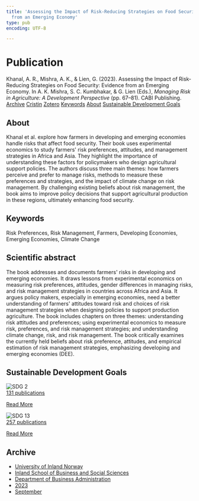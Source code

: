 ```yaml
---
title: 'Assessing the Impact of Risk-Reducing Strategies on Food Security: Evidence
  from an Emerging Economy'
type: pub
encoding: UTF-8

---
```

<h1>Publication</h1>
<article id="csl-bib-container-XAV7BI78" class="csl-bib-container">
  <div class="csl-bib-body"> <div class="csl-entry">Khanal, A. R., Mishra, A. K., &#38; Lien, G. (2023). Assessing the Impact of Risk-Reducing Strategies on Food Security: Evidence from an Emerging Economy. In A. K. Mishra, S. C. Kumbhakar, &#38; G. Lien (Eds.), <i>Managing Risk in Agriculture: A Development Perspective</i> (pp. 67–81). CABI Publishing.</div> </div>
  <div class="csl-bib-buttons">
    <a href="#taxonomy-article-XAV7BI78" alt="archive" class="csl-bib-button">Archive</a>
    <a href="https://app.cristin.no/results/show.jsf?id=2174940" alt="Cristin" class="csl-bib-button">Cristin</a>
    <a href="http://zotero.org/groups/5881554/items/XAV7BI78" alt="Zotero" class="csl-bib-button">Zotero</a>
    <a href="#keywords-article-XAV7BI78" alt="keywords" class="csl-bib-button">Keywords</a>
    <a href="#about-article-XAV7BI78" alt="about_pub" class="csl-bib-button">About</a>
    <a href="#sdg-article-XAV7BI78" alt="sdg" class="csl-bib-button">Sustainable Development Goals</a>
  </div>
  <div id="csl-bib-meta-container-XAV7BI78"></div>
</article>
<div id="csl-bib-meta-XAV7BI78" class="csl-bib-meta">
  <article id="about-article-XAV7BI78" class="about_pub-article">
    <h1>About</h1>
    Khanal et al. explore how farmers in developing and emerging economies handle risks that affect food security. Their book uses experimental economics to study farmers' risk preferences, attitudes, and management strategies in Africa and Asia. They highlight the importance of understanding these factors for policymakers who design agricultural support policies. The authors discuss three main themes: how farmers perceive and prefer to manage risks, methods to measure these preferences and strategies, and the impact of climate change on risk management. By challenging existing beliefs about risk management, the book aims to improve policy decisions that support agricultural production in these regions, ultimately enhancing food security.
  </article>
  <article id="keywords-article-XAV7BI78" class="keywords-article">
    <h1>Keywords</h1>
    Risk Preferences, Risk Management, Farmers, Developing Economies, Emerging Economies, Climate Change
  </article>
  <article id="abstract-article-XAV7BI78" class="abstract-article">
    <h1>Scientific abstract</h1>
    The book addresses and documents farmers' risks in developing and emerging economies. It draws lessons from experimental economics on measuring risk preferences, attitudes, gender differences in managing risks, and risk management strategies in countries across Africa and Asia. It argues policy makers, especially in emerging economies, need a better understanding of farmers' attitudes toward risk and choices of risk management strategies when designing policies to support production agriculture. The book includes chapters on three themes: understanding risk attitudes and preferences; using experimental economics to measure risk, preferences, and risk management strategies; and understanding climate change, risk, and risk management. The book critically examines the currently held beliefs about risk preference, attitudes, and empirical estimation of risk management strategies, emphasizing developing and emerging economies (DEE).
  </article>
  <article id="sdg-article-XAV7BI78" class="sdg-article">
    <h1>Sustainable Development Goals</h1>
    <div class="sdg-container"><div id="sdg2" class="sdg">
        <img src="{{< params subfolder >}}images/sdg/sdg02_en.png" class="image" alt="SDG 2">
        <div class="sdg-overlay">
          <a href="{{< params subfolder >}}en/archive/?sdg=2#archive" class="sdg-publication-count"><span>131</span> publications</a>
          <p><a href="https://sdgs.un.org/goals/goal2" class="sdg-read-more">Read More</a></p>
        </div>
      </div> <div id="sdg13" class="sdg">
        <img src="{{< params subfolder >}}images/sdg/sdg13_en.png" class="image" alt="SDG 13">
        <div class="sdg-overlay">
          <a href="{{< params subfolder >}}en/archive/?sdg=13#archive" class="sdg-publication-count"><span>257</span> publications</a>
          <p><a href="https://sdgs.un.org/goals/goal13" class="sdg-read-more">Read More</a></p>
        </div>
      </div></div>
  </article>
  <article id="taxonomy-article-XAV7BI78" class="taxonomy-article">
    <h1>Archive</h1>
    <ul>
      <li><a href="{{< params subfolder >}}en/archive/?key=3DCRN523">University of Inland Norway</a></li>
      <li><a href="{{< params subfolder >}}en/archive/?key=DU8Q9LN9">Inland School of Business and Social Sciences</a></li>
      <li><a href="{{< params subfolder >}}en/archive/?key=3IQA89I8">Department of Business Administration</a></li>
      <li><a href="{{< params subfolder >}}en/archive/?key=RD9NIUZB">2023</a></li>
      <li><a href="{{< params subfolder >}}en/archive/?key=NG3HTDZT">September</a></li>
    </ul>
  </article>
</div>
